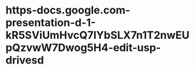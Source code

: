 # https-docs.google.com-presentation-d-1-kR5SViUmHvcQ7IYbSLX7n1T2nwEUpQzvwW7Dwog5H4-edit-usp-drivesd
